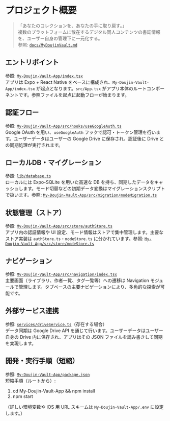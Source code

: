 # プロジェクト概要

> 「あなたのコレクションを、あなたの手に取り戻す。」  
> 複数のプラットフォームに散在するデジタル同人コンテンツの書誌情報を、ユーザー自身の管理下に一元化する。  
参照: [`docs/MyDoujinVault.md`](docs/MyDoujinVault.md)

## エントリポイント

参照: [`My-Doujin-Vault-App/index.tsx`](My-Doujin-Vault-App/index.tsx)  
アプリは Expo + React Native をベースに構成され、`My-Doujin-Vault-App/index.tsx` が起点となります。`src/App.tsx` がアプリ本体のルートコンポーネントです。参照ファイルを起点に起動フローが始まります。

## 認証フロー

参照: [`My-Doujin-Vault-App/src/hooks/useGoogleAuth.ts`](My-Doujin-Vault-App/src/hooks/useGoogleAuth.ts)  
Google OAuth を用い、`useGoogleAuth` フックで認可・トークン管理を行います。ユーザーデータはユーザーの Google Drive に保存され、認証後に Drive との同期処理が実行されます。

## ローカルDB・マイグレーション

参照: [`lib/database.ts`](lib/database.ts)  
ローカルには Expo-SQLite を用いた高速な DB を持ち、同期したデータをキャッシュします。モード切替などの初期データ変換はマイグレーションスクリプトで扱います。参照: [`My-Doujin-Vault-App/src/migration/modeMigration.ts`](My-Doujin-Vault-App/src/migration/modeMigration.ts)

## 状態管理（ストア）

参照: [`My-Doujin-Vault-App/src/store/authStore.ts`](My-Doujin-Vault-App/src/store/authStore.ts)  
アプリ内の認証情報や UI 設定、モード情報はストアで集中管理します。主要なストア実装は `authStore.ts`・`modeStore.ts` に分かれています。参照: [`My-Doujin-Vault-App/src/store/modeStore.ts`](My-Doujin-Vault-App/src/store/modeStore.ts)

## ナビゲーション

参照: [`My-Doujin-Vault-App/src/navigation/index.tsx`](My-Doujin-Vault-App/src/navigation/index.tsx)  
主要画面（ライブラリ、作者一覧、タグ一覧等）への遷移は Navigation モジュールで管理します。タブベースの主要ナビゲーションにより、多角的な探索が可能です。

## 外部サービス連携

参照: [`services/driveService.ts`](services/driveService.ts)（存在する場合）  
データ同期は Google Drive API を通じて行います。ユーザーデータはユーザー自身の Drive 内に保存され、アプリはその JSON ファイルを読み書きして同期を実現します。

## 開発・実行手順（短縮）

参照: [`My-Doujin-Vault-App/package.json`](My-Doujin-Vault-App/package.json)  
短縮手順（ルートから）:

1. cd My-Doujin-Vault-App && npm install
2. npm start

（詳しい環境変数や iOS 用 URL スキームは `My-Doujin-Vault-App/.env` に設定します。）

